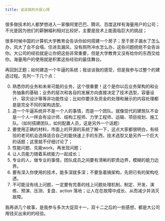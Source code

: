 ```yaml
---
title: 谈谈我的大促心得
---
```


很多做技术的人都梦想进入一家像阿里巴巴、腾讯、百度这样有海量用户的公司；不光是因为他们的薪酬福利相对比较好，主要是技术上能面临巨大的挑战；

很多时候中国的计算机大学教育会告诉你如何搭建一个房子；至于房子漏水了怎么办，风大了会不会塌，住进去漏风，没有厕所冲水怎么办，这些问题统统不会告诉你。大公司的经验就是让你把这些非常重要，但是大学教育又没有给你的东西交给你。海量用户的使用就是积累这些经验的最佳舞台。

再回到正题；如何建造一个牛逼的系统；我谈谈我的感受，但是我参与过整个的建造过程。先列一下几个点：

0. 熟悉你的业务和未来可能的业务，这个很重要！这个是你以后业务架构的和业务抽象的基础；业务的层次和各自的发展方向直接决定了技术选型，容量设计、容灾设计等等非功能性设；比如你要涉及资金的处理和展示的内容处理都是是完全不同的架构选型。
1. 造一个牛逼系统并不是一个人的事情，而是一个团队。就像现代的建筑队不会是一个人一样会有设计师、结构工程师、力学工程师、运输、项目规划、施工队。（如何搭建团队，如何配置人员，这是另外一个话题）
2. 要使用正确的材料，市面上的开源的系统了解一下，这点大家都很明白，有经验的老司机会选择适合自己的能快速上手的东西，技术选型又是另外一个巨大的话题；这里就不仔细讨论了；
3. 性能问题、先能work，再发现问题；
4. 让人员能力随着系统能力一起成长；
5. 专业的人，做专业的事情，团队成员之间要有清晰的职责边界，模糊的能力边界。
6. 要有深入你使用的技术，能多深就多深；不要急着搞架构，先把已有的架构吃透。
7. 不可能没有线上问题，一定要有完善的线上问题处理机制，制定、开发、演练、预演、压测、复盘、action 落地；让人在在故障中成长、从而减少并消灭故障。


我再讲几个故事，是我参与多次大促双十一，双十二之后的一些感想，都是大公司用钱买出来的的经验。
